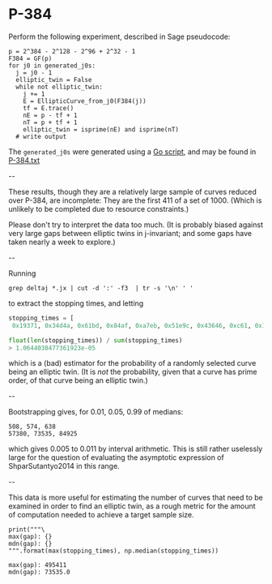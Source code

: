 # P-384

Perform the following experiment, described in Sage pseudocode:

```
p = 2^384 - 2^128 - 2^96 + 2^32 - 1
F384 = GF(p)
for j0 in generated_j0s:
  j = j0 - 1
  elliptic_twin = False
  while not elliptic_twin:
    j += 1
    E = EllipticCurve_from_j0(F384(j))
    tf = E.trace()
    nE = p - tf + 1
    nT = p + tf + 1
    elliptic_twin = isprime(nE) and isprime(nT)
  # write output
```

The `generated_j0s` were generated using a [Go script](https://github.com/coruus/elliptic-twin-curves/blob/master/genrandom/genrandom.go), and may be found
in [P-384.txt](https://github.com/coruus/elliptic-twin-curves/blob/master/sol384d2/misc/P-384.txt)

--

These results, though they are a relatively large sample of curves
reduced over P-384, are incomplete: They are the first 411 of a set
of 1000. (Which is unlikely to be completed due to resource constraints.)

Please don't try to interpret the data too much. (It is probably biased
against very large gaps between elliptic twins in j-invariant; and some
gaps have taken nearly a week to explore.)

--

Running

    grep deltaj *.jx | cut -d ':' -f3  | tr -s '\n' ' '

to extract the stopping times, and letting

```py
stopping_times = [
 0x19371, 0x34d4a, 0x61bd, 0x84af, 0xa7eb, 0x51e9c, 0x43646, 0xc61, 0x16f79, 0x415, 0x192ce, 0x14750, 0xc96, 0x12b42, 0x1b180, 0x30d38, 0x57dc, 0x21b7c, 0x2895, 0x75b4, 0x1fa9b, 0xc9ee, 0xba8e, 0x14788, 0x152aa, 0x162d7, 0x841d, 0x1235a, 0xb590, 0x11f02, 0x5b41, 0x1d01a, 0x6d8, 0x4469e, 0x97c6, 0x63ce, 0x22741, 0x1006c, 0x2f6d2, 0x34cc8, 0xb27, 0x147e1, 0x14b66, 0x3333c, 0x10863, 0x1813, 0x11d10, 0x16971, 0x1287d, 0x9716, 0xe90b, 0x50a2, 0x4424, 0x26ca, 0x147f1, 0x1b131, 0x8a7d, 0x101f8, 0x3310, 0xcef7, 0x6182, 0x628b, 0xed20, 0x212a3, 0x201e7, 0xa997, 0x3a10f, 0x1edfa, 0x34c9e, 0x77bc, 0x1fe8, 0x1dd91, 0x78f33, 0x20fe8, 0x1a2ce, 0x15a5, 0x1dc5, 0x1abda, 0xc9d7, 0x1888e, 0x2160, 0x3bf7, 0xa94c, 0xceef, 0xdd30, 0xdb3f, 0x9097, 0x128fa, 0x12a88, 0x8010, 0x57aa8, 0x21b, 0x58309, 0x134, 0x2ebf, 0x3a43, 0x47417, 0x50849, 0x2cf21, 0x4ede0, 0x2b7e2, 0x2eba2, 0x3d967, 0x2a840, 0x318e7, 0x1b9f9, 0x146fe, 0x301f8, 0x17f90, 0x1a7cb, 0x39b31, 0x1ded4, 0xb137, 0x44be, 0x10c22, 0x445b, 0xa40e, 0x3bac, 0x41bd, 0x176e1, 0x23bc6, 0xb7f4, 0xae4d, 0x5fcb, 0xb9f, 0x3ed35, 0x321a0, 0xb24a, 0x179e5, 0x4c35, 0x199, 0x1a990, 0x1c0d9, 0x128c9, 0x16663, 0x8fba, 0x893e, 0x1621b, 0x3fa4b, 0x18f6e, 0x294a5, 0x17929, 0x31d1c, 0x22ac, 0x284ee, 0x170ec, 0x33995, 0x364f, 0x3a339, 0xe877, 0x1696d, 0x17500, 0x269c3, 0x2693e, 0x10da5, 0xe0a5, 0x11f7c, 0x4121, 0x2774f, 0x1666b, 0xb4d5, 0x13596, 0xcf8f, 0xecab, 0x17585, 0x7b86, 0xf9f5, 0x2fed, 0x101a2, 0x11bbd, 0x1c463, 0xe0f3, 0x660f, 0x5d5b, 0x13b4f, 0xb5af, 0xf7b, 0x4557]

float(len(stopping_times)) / sum(stopping_times)
> 1.0644038477361923e-05
```

which is a (bad) estimator for the probability of a randomly selected
curve being an elliptic twin. (It is *not* the probability, given
that a curve has prime order, of that curve being an elliptic twin.)

--

Bootstrapping gives, for 0.01, 0.05, 0.99 of medians:

    508, 574, 638
    57380, 73535, 84925

which gives 0.005 to 0.011 by interval arithmetic. This is still
rather uselessly large for the question of evaluating the asymptotic
expression of ShparSutantyo2014 in this range.

--

This data is more useful for estimating the number of curves that need
to be examined in order to find an elliptic twin, as a rough metric for
the amount of computation needed to achieve a target sample size.

    print("""\
    max(gap): {}
    mdn(gap): {}
    """.format(max(stopping_times), np.median(stopping_times))

    max(gap): 495411
    mdn(gap): 73535.0
